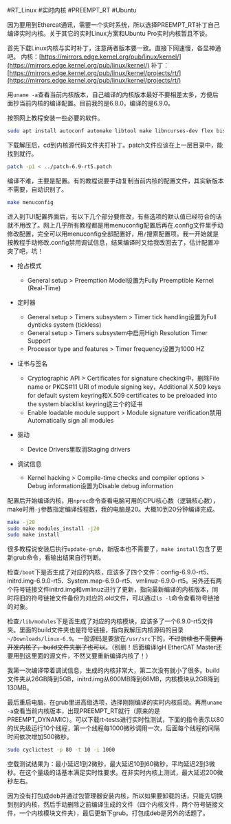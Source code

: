 #RT_Linux #实时内核 #PREEMPT_RT #Ubuntu

因为要用到Ethercat通讯，需要一个实时系统，所以选择PREEMPT_RT补丁自己编译实时内核。关于其它的实时Linux方案和Ubuntu Pro实时内核暂且不谈。

首先下载Linux内核与实时补丁，注意两者版本要一致。直接下网速慢，各显神通吧。
内核：[https://mirrors.edge.kernel.org/pub/linux/kernel/](https://mirrors.edge.kernel.org/pub/linux/kernel/)
补丁：[https://mirrors.edge.kernel.org/pub/linux/kernel/projects/rt/](https://mirrors.edge.kernel.org/pub/linux/kernel/projects/rt/)

用`uname -a`查看当前内核版本，自己编译的内核版本最好不要相差太多，方便后面抄当前内核的编译配置。目前我的是6.8.0，编译的是6.9.0。

按照网上教程安装一些必要的软件。
```bash
sudo apt install autoconf automake libtool make libncurses-dev flex bison libelf-dev libssl-dev zstd net-tools
```

下载解压后，cd到内核源代码文件夹打补丁。patch文件应该在上一层目录中，能找到就行。
```bash
patch -p1 < ../patch-6.9-rt5.patch
```

编译不难，主要是配置。有的教程说要手动复制当前内核的配置文件，其实新版本不需要，自动识别了。
```bash
make menuconfig
```

进入到TUI配置界面后，有以下几个部分要修改，有些选项的默认值已经符合的话就不用改了。网上几乎所有教程都是用menuconfig配置后再在.config文件里手动修改配置，完全可以用menuconfig全部配置好，用`/`搜索配置项。我一开始就是按教程手动修改.config禁用调试信息，结果编译时又给我改回去了，估计配置冲突了吧，坑！
- 抢占模式
  - General setup > Preemption Model设置为Fully Preemptible Kernel (Real-Time)

- 定时器
  - General setup > Timers subsystem > Timer tick handling设置为Full dynticks system (tickless)
  - General setup > Timers subsystem中启用High Resolution Timer Support
  - Processor type and features > Timer frequency设置为1000 HZ

- 证书与签名
  - Cryptographic API > Certificates for signature checking中，删除File name or PKCS#11 URI of module signing key，Additional X.509 keys for default system keyring和X.509 certificates to be preloaded into the system blacklist keyring这三个的证书
  - Enable loadable module support > Module signature verification禁用Automatically sign all modules

- 驱动
  - Device Drivers里取消Staging drivers

- 调试信息
  - Kernel hacking > Compile-time checks and compiler options > Debug information设置为Disable debug information

配置后开始编译内核，用`nproc`命令查看电脑可用的CPU核心数（逻辑核心数），make时用`-j`参数指定编译线程数，我的电脑是20。大概10到20分钟编译完成。
```bash
make -j20
sudo make modules_install -j20
sudo make install
```

很多教程说安装后执行`update-grub`，新版本也不需要了，`make install`包含了更新grub命令，看输出结果自行判断。

检查`/boot`下是否生成了对应的内核，应该多了四个文件：config-6.9.0-rt5、initrd.img-6.9.0-rt5、System.map-6.9.0-rt5、vmlinuz-6.9.0-rt5。另外还有两个符号链接文件initrd.img和vmlinuz进行了更新，指向最新编译的内核版本，同时将旧的符号链接文件备份为对应的.old文件，可以通过`ls -l`命令查看符号链接的对象。

检查`/lib/modules`下是否生成了对应的内核模块，应该多了一个6.9.0-rt5文件夹。里面的build文件夹也是符号链接，指向我解压内核源码的目录`~/Downloads/linux-6.9`。一般源码是要放在`/usr/src`下的，~~不过后续也不需要再开发内核了，build文件夹删了也可以~~。（别删！后面编译IgH EtherCAT Master还要用到这里面的源文件，不然又要重新编译内核了！）

我第一次编译带着调试信息，生成的内核非常大，第二次没有就小了很多。build文件夹从26GB降到5GB，initrd.img从600MB降到66MB，内核模块从2GB降到130MB。

最后重启电脑，在grub里进高级选项，选择刚刚编译的实时内核启动。再用`uname -a`查看当前内核版本，出现PREEMPT_RT就行（原来的是PREEMPT_DYNAMIC）。可以下载rt-tests进行实时性测试，下面的指令表示以80的优先级运行10个线程，第一个线程每1000微秒调用一次，后面每个线程的间隔时间依次增加500微秒。
```bash
sudo cyclictest -p 80 -t 10 -i 1000
```

空载测试结果为：最小延迟1到2微秒，最大延迟10到60微秒，平均延迟2到3微秒。在这个量级的话基本满足实时性要求。在非实时内核上测试，最大延迟200微秒左右。

因为没有打包成deb并通过包管理器安装内核，所以如果要卸载的话，只能先切换到别的内核，然后手动删除之前编译生成的文件（四个内核文件，两个符号链接文件，一个内核模块文件夹），最后更新下grub。打包成deb是另外的话题了。